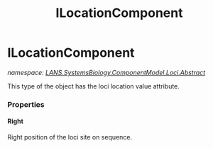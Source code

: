 ﻿---
title: ILocationComponent
---

# ILocationComponent
_namespace: [LANS.SystemsBiology.ComponentModel.Loci.Abstract](N-LANS.SystemsBiology.ComponentModel.Loci.Abstract.html)_

This type of the object has the loci location value attribute.



### Properties

#### Right
Right position of the loci site on sequence.


